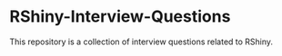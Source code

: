 # RShiny-Interview-Questions
This repository is a collection of interview questions related to RShiny.
